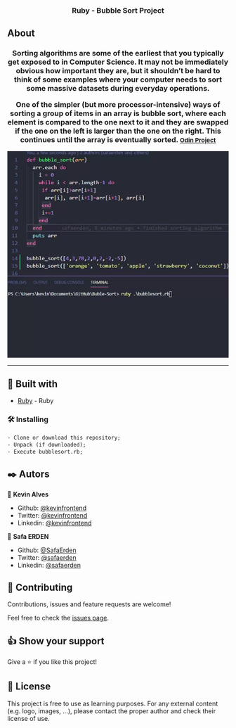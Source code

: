 <h3 align="center">Ruby - Bubble Sort Project</h3>


## About <a name = "about"></a>
<h3 align="center"> Sorting algorithms are some of the earliest that you typically get exposed to in Computer Science. It may not be immediately obvious how important they are, but it shouldn’t be hard to think of some examples where your computer needs to sort some massive datasets during everyday operations.

One of the simpler (but more processor-intensive) ways of sorting a group of items in an array is bubble sort, where each element is compared to the one next to it and they are swapped if the one on the left is larger than the one on the right. This continues until the array is eventually sorted.
<small><a href="https://www.theodinproject.com/courses/ruby-programming/lessons/bubble-sort">Odin Project</a></small></h3>

<p align="center">
  <a href="" rel="noopener">
  <img src="./img/screenshot.gif" alt="Project Screenshot"></a>
</p>

---

## 🔧 Built with<a name = "built_using"></a>

- [Ruby](https://www.ruby-lang.org/) - Ruby

### 🛠 Installing <a name = "installing"></a>

```
- Clone or download this repository;
- Unpack (if downloaded);
- Execute bubblesort.rb;

```
## ✒️  Autors <a name = "author"></a>

👤 **Kevin Alves**

- Github: [@kevinfrontend](https://github.com/kevinfrontend)
- Twitter: [@kevinfrontend](https://twitter.com/kevinfrontend)
- Linkedin: [@kevinfrontend](https://www.linkedin.com/in/kevinfrontend/)

👤 **Safa ERDEN**

- Github: [@SafaErden](https://github.com/SafaErden)
- Twitter: [@safaerden](https://twitter.com/safaerden)
- Linkedin: [@safaerden](https://www.linkedin.com/in/safaerden/)

## 🤝 Contributing

Contributions, issues and feature requests are welcome!

Feel free to check the [issues page](https://github.com/SafaErden/Bubble-Sort/issues).


## 👍 Show your support

Give a ⭐️ if you like this project!


## 📝 License

This project is free to use as learning purposes. For any external content (e.g. logo, images, ...), please contact the proper author and check their license of use.
